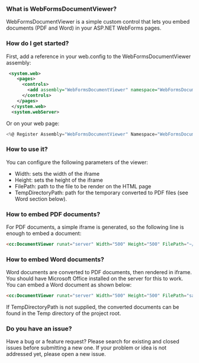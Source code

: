 ### What is WebFormsDocumentViewer?
WebFormsDocumentViewer is a simple custom control that lets you embed documents (PDF and Word) in your ASP.NET WebForms pages.

### How do I get started?
First, add a reference in your web.config to the WebFormsDocumentViewer assembly:

```xml
 <system.web>
    <pages>
      <controls>
        <add assembly="WebFormsDocumentViewer" namespace="WebFormsDocumentViewer" tagPrefix="cc" />
      </controls>
    </pages>
  </system.web>
  <system.webServer>
```

Or on your web page:

```csharp
<%@ Register Assembly="WebFormsDocumentViewer" Namespace="WebFormsDocumentViewer" TagPrefix="cc" %>
```

### How to use it?
You can configure the following parameters of the viewer:
* Width: sets the width of the iframe
* Height: sets the height of the iframe
* FilePath: path to the file to be render on the HTML page
* TempDirectoryPath: path for the temporary converted to PDF files (see Word section below).

### How to embed PDF documents?
For PDF documents, a simple iframe is generated, so the following line is enough to embed a document:

```html
<cc:DocumentViewer runat="server" Width="500" Height="500" FilePath="~/sample.pdf" />
```

### How to embed Word documents?
Word documents are converted to PDF documents, then rendered in iframe. You should have Microsoft Office installed on the server for this to work.
You can embed a Word document as shown below:

```html
<cc:DocumentViewer runat="server" Width="500" Height="500" FilePath="sample.docx" TempDirectoryPath="~/TempFiles" />
```

If TempDirectoryPath is not supplied, the converted documents can be found in the Temp directory of the project root.

### Do you have an issue?
Have a bug or a feature request? Please search for existing and closed issues before submitting a new one. If your problem or idea is not addressed yet, please open a new issue.
